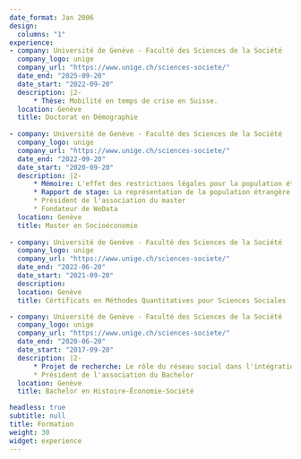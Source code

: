 ```yaml
---
date_format: Jan 2006
design:
  columns: "1"
experience:
- company: Université de Genève - Faculté des Sciences de la Société
  company_logo: unige
  company_url: "https://www.unige.ch/sciences-societe/"
  date_end: "2025-09-20"
  date_start: "2022-09-20"
  description: |2-
      * Thèse: Mobilité en temps de crise en Suisse.
  location: Genève
  title: Doctorat en Démographie
  
- company: Université de Genève - Faculté des Sciences de la Société
  company_logo: unige
  company_url: "https://www.unige.ch/sciences-societe/"
  date_end: "2022-09-20"
  date_start: "2020-09-20"
  description: |2-
      * Mémoire: L'effet des restrictions légales pour la population étrangère sur le marché du travail suisse.
      * Rapport de stage: La représentation de la population étrangère dans le secteur public suisse.
      * Président de l'association du master
      * Fondateur de WeData
  location: Genève
  title: Master en Socioéconomie
  
- company: Université de Genève - Faculté des Sciences de la Société
  company_logo: unige
  company_url: "https://www.unige.ch/sciences-societe/"
  date_end: "2022-06-20"
  date_start: "2021-09-20"
  description:
  location: Genève
  title: Cértificats en Méthodes Quantitatives pour Sciences Sociales

- company: Université de Genève - Faculté des Sciences de la Société
  company_logo: unige
  company_url: "https://www.unige.ch/sciences-societe/"
  date_end: "2020-06-20"
  date_start: "2017-09-20"
  description: |2-
      * Projet de recherche: Le rôle du réseau social dans l'intégration structurelle de la population de réfugiers à Genève.
      * Président de l'association du Bachelor
  location: Genève
  title: Bachelor en Histoire-Économie-Société

headless: true
subtitle: null
title: Formation
weight: 30
widget: experience
---
```

